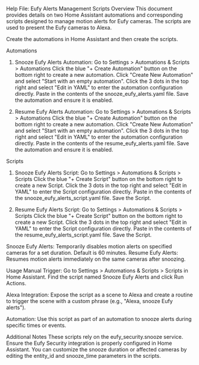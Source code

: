 Help File: Eufy Alerts Management Scripts
Overview
This document provides details on two Home Assistant automations and 
corresponding scripts designed to manage motion alerts for Eufy cameras.
The scripts are used to present the Eufy cameras to Alexa. 

Create the automations in Home Assistant and then create the scripts.

Automations

1. Snooze Eufy Alerts Automation:
Go to Settings > Automations & Scripts > Automations 
Click the blue "+ Create Automation" button on the bottom right to create a new automation.
Click "Create New Automation" and select "Start with an empty automation".
Click the 3 dots in the top right and select 
"Edit in YAML" to enter the automation configuration directly.
Paste in the contents of the snooze_eufy_alerts.yaml file.
Save the automation and ensure it is enabled.

2. Resume Eufy Alerts Automation:
Go to Settings > Automations & Scripts > Automations 
Click the blue "+ Create Automation" button on the bottom right to create a new automation.
Click "Create New Automation" and select "Start with an empty automation".
Click the 3 dots in the top right and select 
"Edit in YAML" to enter the automation configuration directly.
Paste in the contents of the resume_eufy_alerts.yaml file.
Save the automation and ensure it is enabled.

Scripts
1. Snooze Eufy Alerts Script:
Go to Settings > Automations & Scripts > Scripts
Click the blue "+ Create Script" button on the bottom right to create a new Script.
Click the 3 dots in the top right and select 
"Edit in YAML" to enter the Script configuration directly.
Paste in the contents of the snooze_eufy_alerts_script.yaml file.
Save the Script.

2. Resume Eufy Alerts Script:
Go to Settings > Automations & Scripts > Scripts
Click the blue "+ Create Script" button on the bottom right to create a new Script.
Click the 3 dots in the top right and select 
"Edit in YAML" to enter the Script configuration directly.
Paste in the contents of the resume_eufy_alerts_script.yaml file.
Save the Script.

Snooze Eufy Alerts: Temporarily disables motion alerts on specified cameras 
for a set duration. Default is 60 minutes.
Resume Eufy Alerts: Resumes motion alerts immediately on the same cameras after snoozing.

Usage
Manual Trigger:
Go to Settings > Automations & Scripts > Scripts in Home Assistant.
Find the script named Snooze Eufy Alerts and click Run Actions.

Alexa Integration:
Expose the script as a scene to Alexa and create a routine to trigger 
the scene with a custom phrase 
(e.g., "Alexa, snooze Eufy alerts").

Automation:
Use this script as part of an automation to snooze alerts during specific 
times or events.

Additional Notes
These scripts rely on the eufy_security.snooze service. Ensure the Eufy 
Security integration is properly configured in Home Assistant.
You can customize the snooze duration or affected cameras by editing the 
entity_id and snooze_time parameters in the scripts.